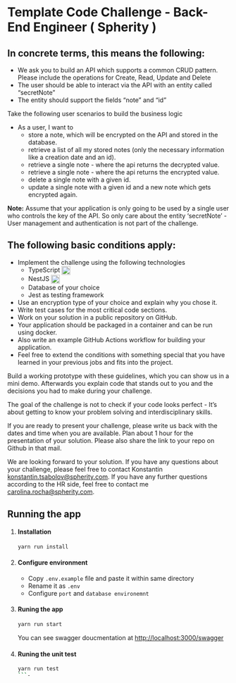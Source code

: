 # Template Code Challenge - Back-End Engineer ( Spherity )

## In concrete terms, this means the following:

- We ask you to build an API which supports a common CRUD pattern. Please include the operations for Create, Read, Update and Delete
- The user should be able to interact via the API with an entity called “secretNote”
- The entity should support the fields “note” and “id”

Take the following user scenarios to build the business logic

- As a user, I want to
  - store a note, which will be encrypted on the API and stored in the database.
  - retrieve a list of all my stored notes (only the necessary information like a creation date and an id).
  - retrieve a single note - where the api returns the decrypted value.
  - retrieve a single note - where the api returns the encrypted value.
  - delete a single note with a given id.
  - update a single note with a given id and a new note which gets encrypted again.

**Note:** Assume that your application is only going to be used by a single user who controls the key of the API. So only care about the entity ‘secretNote’ - User management and authentication is not part of the challenge.

## The following basic conditions apply:

- Implement the challenge using the following technologies
  - TypeScript <img src="https://www.vectorlogo.zone/logos/typescriptlang/typescriptlang-icon.svg" align="center" height="20">
  - NestJS <img src="https://nestjs.com/img/logo-small.svg" align="center" height="20" />
  - Database of your choice
  - Jest as testing framework
- Use an encryption type of your choice and explain why you chose it.
- Write test cases for the most critical code sections.
- Work on your solution in a public repository on GitHub.
- Your application should be packaged in a container and can be run using docker.
- Also write an example GitHub Actions workflow for building your application.
- Feel free to extend the conditions with something special that you have learned in your previous jobs and fits into the project.

Build a working prototype with these guidelines, which you can show us in a mini demo.
Afterwards you explain code that stands out to you and the decisions you had to make during your challenge.

The goal of the challenge is not to check if your code looks perfect - It’s about getting to know your problem solving and interdisciplinary skills.

If you are ready to present your challenge, please write us back with the dates and time when you are available. Plan about 1 hour for the presentation of your solution. Please also share the link to your repo on Github in that mail.

We are looking forward to your solution. If you have any questions about your challenge, please feel free to contact Konstantin <konstantin.tsabolov@spherity.com>. If you have any further questions according to the HR side, feel free to contact me <carolina.rocha@spherity.com>.

## Running the app

1. #### Installation

   ```bash
   yarn run install
   ```

2. #### Configure environment

   - Copy `.env.example` file and paste it within same directory
   - Rename it as `.env`
   - Configure `port` and `database environemnt`

3. #### Runing the app

   ```bash
   yarn run start
   ```

   You can see swagger doucmentation at <http://localhost:3000/swagger>

4. #### Runing the unit test

   ````bash
   yarn run test
   ```-
   ````
